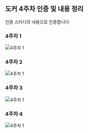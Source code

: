 ## 도커 4주차 인증 및 내용 정리

인증 스터디의 내용으로 인증합니다

### 4주차 1
![4주차 1](start-docker-kubernetes/leeJungHyeok/picture/fourth_week_picture/4주차%201.png)

### 4주차 2
![4주차 1](start-docker-kubernetes/leeJungHyeok/picture/fourth_week_picture/4주차%202.png)

### 4주차 3
![4주차 1](start-docker-kubernetes/leeJungHyeok/picture/fourth_week_picture/4주차%203.png)

### 4주차 4
![4주차 1](start-docker-kubernetes/leeJungHyeok/picture/fourth_week_picture/4주차%204.png)